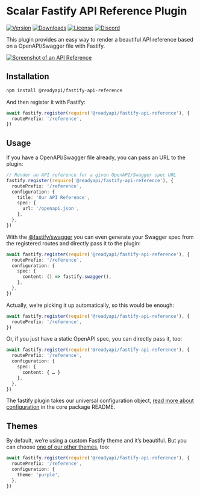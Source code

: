 # Scalar Fastify API Reference Plugin

[![Version](https://img.shields.io/npm/v/%40scalar/fastify-api-reference)](https://www.npmjs.com/package/@readyapi/fastify-api-reference)
[![Downloads](https://img.shields.io/npm/dm/%40scalar/fastify-api-reference)](https://www.npmjs.com/package/@readyapi/fastify-api-reference)
[![License](https://img.shields.io/npm/l/%40scalar%2Ffastify-api-reference)](https://www.npmjs.com/package/@readyapi/fastify-api-reference)
[![Discord](https://img.shields.io/discord/1135330207960678410?style=flat&color=5865F2)](https://discord.gg/scalar)

This plugin provides an easy way to render a beautiful API reference based on a OpenAPI/Swagger file with Fastify.

[![Screenshot of an API Reference](https://github.com/scalar/scalar/assets/6201407/d8beb5e1-bf64-4589-8cb0-992ba79215a8)](https://docs.scalar.com/swagger-editor)

## Installation

```bash
npm install @readyapi/fastify-api-reference
```

And then register it with Fastify:

```ts
await fastify.register(require('@readyapi/fastify-api-reference'), {
  routePrefix: '/reference',
})
```

## Usage

If you have a OpenAPI/Swagger file already, you can pass an URL to the plugin:

```ts
// Render an API reference for a given OpenAPI/Swagger spec URL
fastify.register(require('@readyapi/fastify-api-reference'), {
  routePrefix: '/reference',
  configuration: {
    title: 'Our API Reference',
    spec: {
      url: '/openapi.json',
    },
  },
})
```

With the [@fastify/swagger](https://github.com/fastify/fastify-swagger) you can even generate your Swagger spec from the registered routes and directly pass it to the plugin:

```ts
await fastify.register(require('@readyapi/fastify-api-reference'), {
  routePrefix: '/reference',
  configuration: {
    spec: {
      content: () => fastify.swagger(),
    },
  },
})
```

Actually, we’re picking it up automatically, so this would be enough:

```ts
await fastify.register(require('@readyapi/fastify-api-reference'), {
  routePrefix: '/reference',
})
```

Or, if you just have a static OpenAPI spec, you can directly pass it, too:

```ts
await fastify.register(require('@readyapi/fastify-api-reference'), {
  routePrefix: '/reference',
  configuration: {
    spec: {
      content: { … }
    },
  },
})
```

The fastify plugin takes our universal configuration object, [read more about configuration](https://github.com/scalar/scalar/tree/main/packages/api-reference#configuration) in the core package README.

## Themes

By default, we’re using a custom Fastify theme and it’s beautiful. But you can choose [one of our other themes](https://github.com/scalar/scalar/tree/main/packages/themes), too:

```ts
await fastify.register(require('@readyapi/fastify-api-reference'), {
  routePrefix: '/reference',
  configuration: {
    theme: 'purple',
  },
})
```
